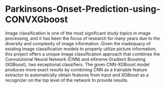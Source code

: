# Parkinsons-Onset-Prediction-using-CONVXGboost


Image classification is one of the most significant study topics in image processing, and it has been the focus of research for many years due to the diversity and complexity of image information. Given the inadequacy of existing image classification models to properly utilize picture information, this project offers a unique image classification approach that combines the Convolutional Neural Network (CNN) and eXtreme Gradient Boosting (XGBoost), two exceptional classifiers. The given CNN-XGBoost model produces more exact results by combining CNN as a trainable feature extractor to automatically obtain features from input and XGBoost as a recognizer on the top level of the network to provide results.

